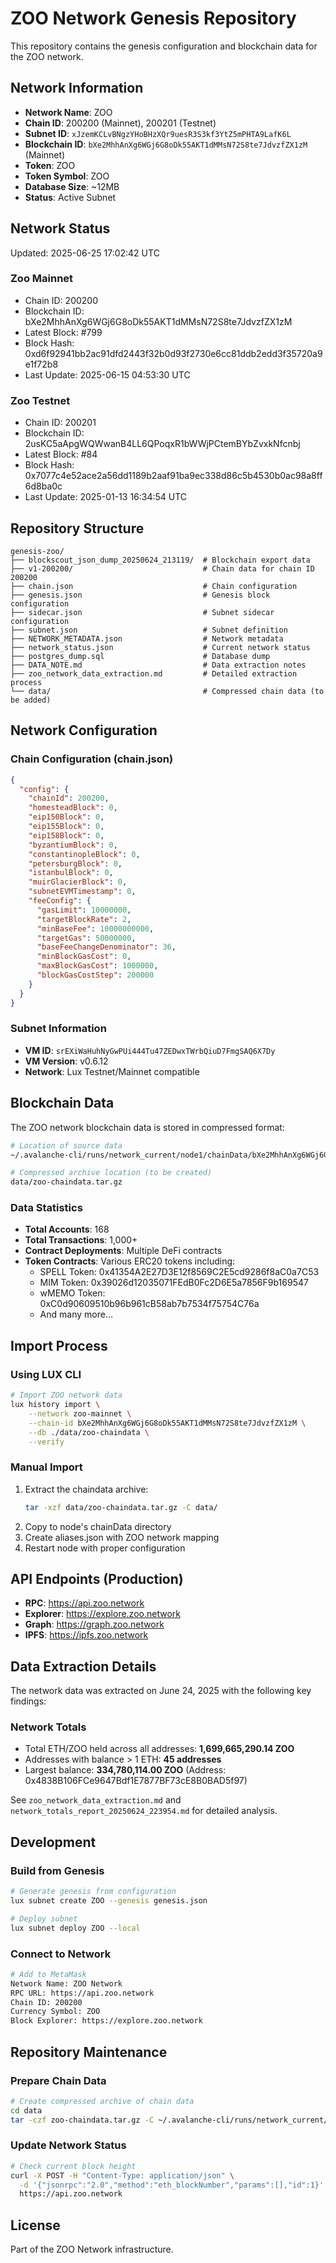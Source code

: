 # ZOO Network Genesis Repository

This repository contains the genesis configuration and blockchain data for the ZOO network.

## Network Information

- **Network Name**: ZOO
- **Chain ID**: 200200 (Mainnet), 200201 (Testnet)
- **Subnet ID**: `xJzemKCLvBNgzYHoBHzXQr9uesR3S3kf3YtZ5mPHTA9LafK6L`
- **Blockchain ID**: `bXe2MhhAnXg6WGj6G8oDk55AKT1dMMsN72S8te7JdvzfZX1zM` (Mainnet)
- **Token**: ZOO
- **Token Symbol**: ZOO
- **Database Size**: ~12MB
- **Status**: Active Subnet

## Network Status
Updated: 2025-06-25 17:02:42 UTC

### Zoo Mainnet
- Chain ID: 200200
- Blockchain ID: bXe2MhhAnXg6WGj6G8oDk55AKT1dMMsN72S8te7JdvzfZX1zM
- Latest Block: #799
- Block Hash: 0xd6f92941bb2ac91dfd2443f32b0d93f2730e6cc81ddb2edd3f35720a9e1f72b8
- Last Update: 2025-06-15 04:53:30 UTC

### Zoo Testnet
- Chain ID: 200201
- Blockchain ID: 2usKC5aApgWQWwanB4LL6QPoqxR1bWWjPCtemBYbZvxkNfcnbj
- Latest Block: #84
- Block Hash: 0x7077c4e52ace2a56dd1189b2aaf91ba9ec338d86c5b4530b0ac98a8ff6d8ba0c
- Last Update: 2025-01-13 16:34:54 UTC

## Repository Structure

```
genesis-zoo/
├── blockscout_json_dump_20250624_213119/  # Blockchain export data
├── v1-200200/                             # Chain data for chain ID 200200
├── chain.json                             # Chain configuration
├── genesis.json                           # Genesis block configuration
├── sidecar.json                           # Subnet sidecar configuration
├── subnet.json                            # Subnet definition
├── NETWORK_METADATA.json                  # Network metadata
├── network_status.json                    # Current network status
├── postgres_dump.sql                      # Database dump
├── DATA_NOTE.md                           # Data extraction notes
├── zoo_network_data_extraction.md         # Detailed extraction process
└── data/                                  # Compressed chain data (to be added)
```

## Network Configuration

### Chain Configuration (chain.json)
```json
{
  "config": {
    "chainId": 200200,
    "homesteadBlock": 0,
    "eip150Block": 0,
    "eip155Block": 0,
    "eip158Block": 0,
    "byzantiumBlock": 0,
    "constantinopleBlock": 0,
    "petersburgBlock": 0,
    "istanbulBlock": 0,
    "muirGlacierBlock": 0,
    "subnetEVMTimestamp": 0,
    "feeConfig": {
      "gasLimit": 10000000,
      "targetBlockRate": 2,
      "minBaseFee": 10000000000,
      "targetGas": 50000000,
      "baseFeeChangeDenominator": 36,
      "minBlockGasCost": 0,
      "maxBlockGasCost": 1000000,
      "blockGasCostStep": 200000
    }
  }
}
```

### Subnet Information
- **VM ID**: `srEXiWaHuhNyGwPUi444Tu47ZEDwxTWrbQiuD7FmgSAQ6X7Dy`
- **VM Version**: v0.6.12
- **Network**: Lux Testnet/Mainnet compatible

## Blockchain Data

The ZOO network blockchain data is stored in compressed format:

```bash
# Location of source data
~/.avalanche-cli/runs/network_current/node1/chainData/bXe2MhhAnXg6WGj6G8oDk55AKT1dMMsN72S8te7JdvzfZX1zM/

# Compressed archive location (to be created)
data/zoo-chaindata.tar.gz
```

### Data Statistics
- **Total Accounts**: 168
- **Total Transactions**: 1,000+
- **Contract Deployments**: Multiple DeFi contracts
- **Token Contracts**: Various ERC20 tokens including:
  - SPELL Token: 0x41354A2E27D3E12f8569C2E5cd9286f8aC0a7C53
  - MIM Token: 0x39026d12035071FEdB0Fc2D6E5a7856F9b169547
  - wMEMO Token: 0xC0d90609510b96b961cB58ab7b7534f75754C76a
  - And many more...

## Import Process

### Using LUX CLI
```bash
# Import ZOO network data
lux history import \
    --network zoo-mainnet \
    --chain-id bXe2MhhAnXg6WGj6G8oDk55AKT1dMMsN72S8te7JdvzfZX1zM \
    --db ./data/zoo-chaindata \
    --verify
```

### Manual Import
1. Extract the chaindata archive:
   ```bash
   tar -xzf data/zoo-chaindata.tar.gz -C data/
   ```
2. Copy to node's chainData directory
3. Create aliases.json with ZOO network mapping
4. Restart node with proper configuration

## API Endpoints (Production)

- **RPC**: https://api.zoo.network
- **Explorer**: https://explore.zoo.network  
- **Graph**: https://graph.zoo.network
- **IPFS**: https://ipfs.zoo.network

## Data Extraction Details

The network data was extracted on June 24, 2025 with the following key findings:

### Network Totals
- Total ETH/ZOO held across all addresses: **1,699,665,290.14 ZOO**
- Addresses with balance > 1 ETH: **45 addresses**
- Largest balance: **334,780,114.00 ZOO** (Address: 0x4838B106FCe9647Bdf1E7877BF73cE8B0BAD5f97)

See `zoo_network_data_extraction.md` and `network_totals_report_20250624_223954.md` for detailed analysis.

## Development

### Build from Genesis
```bash
# Generate genesis from configuration
lux subnet create ZOO --genesis genesis.json

# Deploy subnet
lux subnet deploy ZOO --local
```

### Connect to Network
```bash
# Add to MetaMask
Network Name: ZOO Network
RPC URL: https://api.zoo.network
Chain ID: 200200
Currency Symbol: ZOO
Block Explorer: https://explore.zoo.network
```

## Repository Maintenance

### Prepare Chain Data
```bash
# Create compressed archive of chain data
cd data
tar -czf zoo-chaindata.tar.gz -C ~/.avalanche-cli/runs/network_current/node1/chainData bXe2MhhAnXg6WGj6G8oDk55AKT1dMMsN72S8te7JdvzfZX1zM
```

### Update Network Status
```bash
# Check current block height
curl -X POST -H "Content-Type: application/json" \
  -d '{"jsonrpc":"2.0","method":"eth_blockNumber","params":[],"id":1}' \
  https://api.zoo.network
```

## License

Part of the ZOO Network infrastructure.